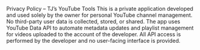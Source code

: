Privacy Policy – TJ’s YouTube Tools
This is a private application developed and used solely by the owner for personal YouTube channel management.
No third-party user data is collected, stored, or shared.
The app uses YouTube Data API to automate metadata updates and playlist management for videos uploaded to the account of the developer.
All API access is performed by the developer and no user-facing interface is provided.

